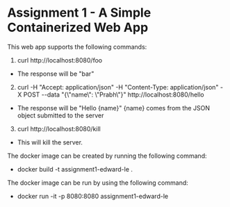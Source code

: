 # Assignment 1 - A Simple Containerized Web App

This web app supports the following commands:

1. curl http://localhost:8080/foo
* The response will be "bar"

2. curl -H "Accept: application/json" -H "Content-Type: application/json" -X POST --data "{\\"name\\": \\"Prabh\\"}" http://localhost:8080/hello  
* The response will be "Hello {name}" {name} comes from the JSON object submitted to the server

3. curl http://localhost:8080/kill
* This will kill the server.

The docker image can be created by running the following command:
* docker build -t assignment1-edward-le .

The docker image can be run by using the following command:
* docker run -it -p 8080:8080 assignment1-edward-le
